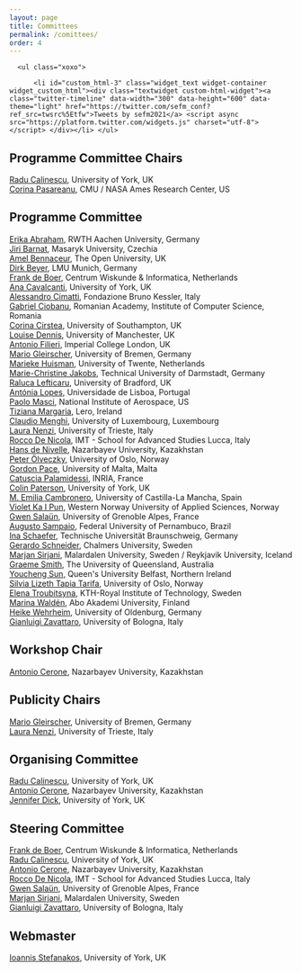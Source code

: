 ```yaml
---
layout: page
title: Committees
permalink: /comittees/
order: 4
---
```

<div id="secondary" class="widget-area sidey" role="complementary">

      <ul class="xoxo">

          <li id="custom_html-3" class="widget_text widget-container widget_custom_html"><div class="textwidget custom-html-widget"><a class="twitter-timeline" data-width="300" data-height="600" data-theme="light" href="https://twitter.com/sefm_conf?ref_src=twsrc%5Etfw">Tweets by sefm2021</a> <script async src="https://platform.twitter.com/widgets.js" charset="utf-8"></script> </div></li>	</ul>
</div>
<h2>Programme Committee Chairs</h2>
<p><a href="https://www-users.cs.york.ac.uk/~raduc/">Radu Calinescu</a>, University of York, UK<br>
   <a href="https://www.ece.cmu.edu/directory/bios/pasareanu-corina.html">Corina Pasareanu</a>, CMU / NASA Ames Research Center, US
</p>

<h2>Programme Committee</h2>
<p><a href="https://ths.rwth-aachen.de/people/erika-abraham/">Erika Abraham</a>, RWTH Aachen University, Germany<br>
   <a href="https://www.muni.cz/en/people/3496-jiri-barnat">Jiri Barnat</a>, Masaryk University, Czechia<br>
   <a href="https://www.open.ac.uk/people/ab33792">Amel	Bennaceur</a>, The Open University, UK<br>
   <a href="https://www.sosy-lab.org/people/beyer/">Dirk Beyer</a>, LMU Munich, Germany<br>
   <a href="https://homepages.cwi.nl/~frb/">Frank de Boer</a>, Centrum Wiskunde & Informatica, Netherlands<br>
   <a href="https://www-users.cs.york.ac.uk/~alcc/">Ana Cavalcanti</a>, University of York, UK<br>
   <a href="https://es.fbk.eu/?author_name=alessandro-cimatti">Alessandro Cimatti</a>, Fondazione Bruno Kessler, Italy<br>
   <a href="https://profs.info.uaic.ro/~gabriel/">Gabriel Ciobanu</a>, Romanian Academy, Institute of Computer Science, Romania<br>
   <a href="https://www.ecs.soton.ac.uk/people/corina">Corina Cirstea</a>, University of Southampton, UK<br>
   <a href="https://www.research.manchester.ac.uk/portal/louise.dennis.html">Louise Dennis</a>, University of Manchester, UK<br>
   <a href="https://www.antonio.filieri.name/">Antonio Filieri</a>, Imperial College London, UK<br>
   <a href="https://www.gleirscher.at/mg/">Mario Gleirscher</a>, University of Bremen, Germany<br>
   <a href="https://wwwhome.ewi.utwente.nl/~marieke/">Marieke Huisman</a>, University of Twente, Netherlands<br>
   <a href="https://www.informatik.tu-darmstadt.de/svpsys/semantik_und_verifikation_paralleler_systeme_svpsys/mitarbeiter_svpsys/jakobs_svpsys/index.en.jsp">Marie-Christine Jakobs</a>, Technical University of Darmstadt, Germany<br>
   <a href="https://www.bradford.ac.uk/staff/rlefticaru">Raluca Lefticaru</a>, University of Bradford, UK<br>
   <a href="https://www.di.fc.ul.pt/~mal/">Antónia Lopes</a>, Universidade de Lisboa, Portugal<br>
   <a href="https://haslab.uminho.pt/masci/">Paolo Masci</a>, National Institute of Aerospace, US<br>
   <a href="https://lero.ie/people/tiziana-margaria">Tiziana Margaria</a>, Lero, Ireland<br>
   <a href="https://claudiomenghi.github.io/">Claudio Menghi</a>, University of Luxembourg, Luxembourg<br>
   <a href="https://lauranenzi.github.io/">Laura Nenzi</a>, University of Trieste, Italy<br>
   <a href="https://www.imtlucca.it/it/rocco.denicola">Rocco De Nicola</a>, IMT - School for Advanced Studies Lucca, Italy<br>
   <a href="https://nu.edu.kz/faculty/hans-de-nivelle">Hans de Nivelle</a>, Nazarbayev University, Kazakhstan<br>
   <a href="https://olveczky.se/">Peter Ölveczky</a>, University of Oslo, Norway<br>
   <a href="http://www.cs.um.edu.mt/gordon.pace/">Gordon Pace</a>, University of Malta, Malta<br>   
   <a href="http://www.lix.polytechnique.fr/~catuscia/">Catuscia Palamidessi</a>, INRIA, France<br>
   <a href="https://www-users.cs.york.ac.uk/cap508/">Colin Paterson</a>, University of York, UK<br>
   <a href="">M. Emilia Cambronero</a>, University of Castilla-La Mancha, Spain<br>
   <a href="https://ict.hvl.no/people/violetpun/">Violet Ka I Pun</a>, Western Norway University of Applied Sciences, Norway<br>
   <a href="http://convecs.inria.fr/people/Gwen.Salaun/">Gwen Salaün</a>, University of Grenoble Alpes, France<br>
   <a href="https://www.cin.ufpe.br/~acas/">Augusto Sampaio</a>, Federal University of Pernambuco, Brazil<br>
   <a href="https://www.tu-braunschweig.de/isf/team/schaefer">Ina Schaefer</a>, Technische Universität Braunschweig, Germany<br>
   <a href="http://www.cse.chalmers.se/~gersch/">Gerardo Schneider</a>, Chalmers University, Sweden<br>
   <a href="https://www.ru.is/faculty/marjan/">Marjan	Sirjani</a>, Malardalen University, Sweden / Reykjavik University, Iceland<br>
   <a href="https://staff.itee.uq.edu.au/smith/">Graeme	Smith</a>, The University of Queensland, Australia<br>
   <a href="https://pure.qub.ac.uk/en/persons/youcheng-sun">Youcheng Sun</a>, Queen's University Belfast, Northern Ireland<br>
   <a href="https://www.mn.uio.no/ifi/personer/vit/sltarifa/">Silvia Lizeth Tapia Tarifa</a>, University of Oslo, Norway<br>
   <a href="http://users.abo.fi/Elena.Troubitsyna/">Elena Troubitsyna</a>, KTH-Royal Institute of Technology, Sweden<br>
   <a href="http://users.abo.fi/marina.walden/home.html">Marina	Waldén</a>, Abo Akademi University, Finland<br>
   <a href="https://uol.de/en/scare/dr-heike-wehrheim">Heike Wehrheim</a>, University of Oldenburg, Germany<br>
   <a href="https://www.unibo.it/sitoweb/gianluigi.zavattaro">Gianluigi Zavattaro</a>, University of Bologna, Italy<br></p>

<h2>Workshop Chair</h2>
<p><a href="https://nu.edu.kz/faculty/antonio-cerone">Antonio Cerone</a>, Nazarbayev University, Kazakhstan</p>

<h2>Publicity Chairs</h2>
<p><a href="https://www.gleirscher.at/mg/">Mario Gleirscher</a>, University of Bremen, Germany<br>
   <a href="https://lauranenzi.github.io/">Laura Nenzi</a>, University of Trieste, Italy</p>

<h2>Organising Committee</h2>
<p><a href="https://www-users.cs.york.ac.uk/~raduc/">Radu Calinescu</a>, University of York, UK<br>
   <a href="https://nu.edu.kz/faculty/antonio-cerone">Antonio Cerone</a>, Nazarbayev University, Kazakhstan<br>
   <a href="https://www.cs.york.ac.uk/people/?group=aaip&username=jennd">Jennifer Dick</a>, University of York, UK</p>

<h2>Steering Committee</h2>
<p><a href="https://homepages.cwi.nl/~frb/">Frank de Boer</a>, Centrum Wiskunde & Informatica, Netherlands<br>
   <a href="https://www-users.cs.york.ac.uk/~raduc/">Radu Calinescu</a>, University of York, UK<br>
   <a href="https://nu.edu.kz/faculty/antonio-cerone">Antonio Cerone</a>, Nazarbayev University, Kazakhstan<br>
   <a href="https://www.imtlucca.it/it/rocco.denicola">Rocco De Nicola</a>, IMT - School for Advanced Studies Lucca, Italy<br>
   <a href="http://convecs.inria.fr/people/Gwen.Salaun/">Gwen Salaün</a>, University of Grenoble Alpes, France<br>
   <a href="http://www.ru.is/faculty/marjan/">Marjan Sirjani</a>, Malardalen University, Sweden<br>
   <a href="https://www.unibo.it/sitoweb/gianluigi.zavattaro/en">Gianluigi Zavattaro</a>, University of Bologna, Italy</p>

<h2>Webmaster</h2>
<a href="https://www.cs.york.ac.uk/people/?group=enterprise&username=ioanniss">Ioannis Stefanakos</a>, University of York, UK<br>
